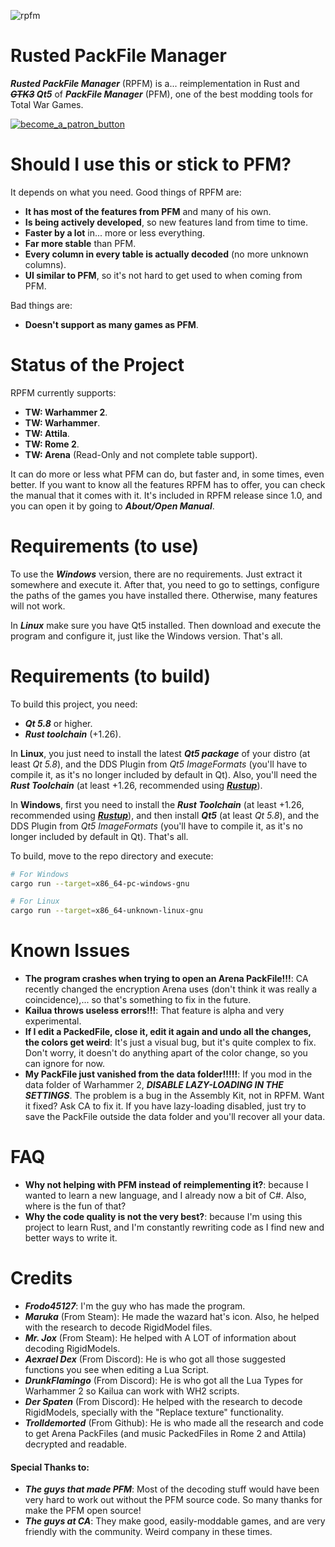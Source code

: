 ![rpfm](https://user-images.githubusercontent.com/15714929/42595518-cd369b80-8552-11e8-8364-09d4ed2e42f6.JPG)
# Rusted PackFile Manager
***Rusted PackFile Manager*** (RPFM) is a... reimplementation in Rust and ***~~GTK3~~ Qt5*** of ***PackFile Manager*** (PFM), one of the best modding tools for Total War Games.

[![become_a_patron_button](https://user-images.githubusercontent.com/15714929/40394531-2130b9ce-5e24-11e8-91a2-bbf8e6e75d21.png)][Patreon]

# Should I use this or stick to PFM?
It depends on what you need. Good things of RPFM are:
- **It has most of the features from PFM** and many of his own.
- **Is being actively developed**, so new features land from time to time.
- **Faster by a lot** in... more or less everything.
- **Far more stable** than PFM.
- **Every column in every table is actually decoded** (no more unknown columns).
- **UI similar to PFM**, so it's not hard to get used to when coming from PFM.

Bad things are:
- **Doesn't support as many games as PFM**.

# Status of the Project
RPFM currently supports:
- **TW: Warhammer 2**.
- **TW: Warhammer**.
- **TW: Attila**.
- **TW: Rome 2**.
- **TW: Arena** (Read-Only and not complete table support).

It can do more or less what PFM can do, but faster and, in some times, even better. If you want to know all the features RPFM has to offer, you can check the manual that it comes with it. It's included in RPFM release since 1.0, and you can open it by going to ***About/Open Manual***.

# Requirements (to use)
To use the ***Windows*** version, there are no requirements. Just extract it somewhere and execute it. After that, you need to go to settings, configure the paths of the games you have installed there. Otherwise, many features will not work.

In ***Linux*** make sure you have Qt5 installed. Then download and execute the program and configure it, just like the Windows version. That's all.

# Requirements (to build)
To build this project, you need:
* ***Qt 5.8*** or higher.
* ***Rust toolchain*** (+1.26).

In **Linux**, you just need to install the latest ***Qt5 package*** of your distro (at least *Qt 5.8*), and the DDS Plugin from *Qt5 ImageFormats* (you'll have to compile it, as it's no longer included by default in Qt). Also, you'll need the ***Rust Toolchain*** (at least +1.26, recommended using [***Rustup***][Rustup download]).

In **Windows**, first you need to install the ***Rust Toolchain*** (at least +1.26, recommended using [***Rustup***][Rustup download]), and then install ***Qt5*** (at least *Qt 5.8*), and the DDS Plugin from *Qt5 ImageFormats* (you'll have to compile it, as it's no longer included by default in Qt). That's all.

To build, move to the repo directory and execute:
```bash
# For Windows
cargo run --target=x86_64-pc-windows-gnu

# For Linux
cargo run --target=x86_64-unknown-linux-gnu
```

# Known Issues
- **The program crashes when trying to open an Arena PackFile!!!**: CA recently changed the encryption Arena uses (don't think it was really a coincidence),... so that's something to fix in the future.
- **Kailua throws useless errors!!!**: That feature is alpha and very experimental.
- **If I edit a PackedFile, close it, edit it again and undo all the changes, the colors get weird**: It's just a visual bug, but it's quite complex to fix. Don't worry, it doesn't do anything apart of the color change, so you can ignore for now.
- **My PackFile just vanished from the data folder!!!!!**: If you mod in the data folder of Warhammer 2, ***DISABLE LAZY-LOADING IN THE SETTINGS***. The problem is a bug in the Assembly Kit, not in RPFM. Want it fixed? Ask CA to fix it. If you have lazy-loading disabled, just try to save the PackFile outside the data folder and you'll recover all your data.

# FAQ
- **Why not helping with PFM instead of reimplementing it?**: because I wanted to learn a new language, and I already now a bit of C#. Also, where is the fun of that?
- **Why the code quality is not the very best?**: because I'm using this project to learn Rust, and I'm constantly rewriting code as I find new and better ways to write it.

# Credits
- ***Frodo45127***: I'm the guy who has made the program.
- ***Maruka*** (From Steam): He made the wazard hat's icon. Also, he helped with the research to decode RigidModel files.
- ***Mr. Jox*** (From Steam): He helped with A LOT of information about decoding RigidModels.
- ***Aexrael Dex*** (From Discord): He is who got all those suggested functions you see when editing a Lua Script.
- ***DrunkFlamingo*** (From Discord): He is who got all the Lua Types for Warhammer 2 so Kailua can work with WH2 scripts.
- ***Der Spaten*** (From Discord): He helped with the research to decode RigidModels, specially with the "Replace texture" functionality.
- ***Trolldemorted*** (From Github): He is who made all the research and code to get Arena PackFiles (and music PackedFiles in Rome 2 and Attila) decrypted and readable.

#### Special Thanks to:
- ***The guys that made PFM***: Most of the decoding stuff would have been very hard to work out without the PFM source code. So many thanks for make the PFM open source!
- ***The guys at CA***: They make good, easily-moddable games, and are very friendly with the community. Weird company in these times.

[Rustup download]: https://www.rustup.rs/ "Here you can download it :)"
[Patreon]: https://www.patreon.com/RPFM
